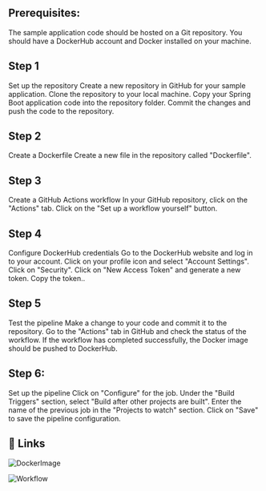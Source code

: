 
## Prerequisites: 

The sample application code should be hosted on a Git repository.
You should have a DockerHub account and Docker installed on your machine.

## Step 1

Set up the repository
Create a new repository in GitHub for your sample application.
Clone the repository to your local machine.
Copy your Spring Boot application code into the repository folder.
Commit the changes and push the code to the repository.

## Step 2

Create a Dockerfile
Create a new file in the repository called "Dockerfile".

## Step 3

Create a GitHub Actions workflow
In your GitHub repository, click on the "Actions" tab.
Click on the "Set up a workflow yourself" button.


## Step 4

Configure DockerHub credentials
Go to the DockerHub website and log in to your account.
Click on your profile icon and select "Account Settings".
Click on "Security".
Click on "New Access Token" and generate a new token.
Copy the token..
## Step 5

Test the pipeline
Make a change to your code and commit it to the repository.
Go to the "Actions" tab in GitHub and check the status of the workflow.
If the workflow has completed successfully, the Docker image should be pushed to DockerHub.

## Step 6: 

Set up the pipeline Click on "Configure" for the job. Under the "Build Triggers" section, select "Build after other projects are built". Enter the name of the previous job in the "Projects to watch" section. Click on "Save" to save the pipeline configuration.

## 🔗 Links


![DockerImage](https://user-images.githubusercontent.com/70112790/228626609-dac964c5-2efb-473a-a920-6e09fb968cc4.png)

![Workflow](https://user-images.githubusercontent.com/70112790/228627712-58559e48-133e-433e-a7ef-74037f1a5283.png)





